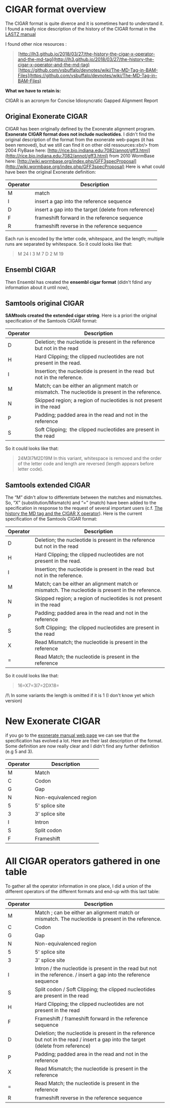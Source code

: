 # CIGAR format overview

The CIGAR format is quite diverce and it is sometimes hard to understand it.
I found a really nice description of the history of the CIGAR format in the [LASTZ manual](http://www.bx.psu.edu/~rsharris/lastz/newer/README.lastz-1.02.40.html#ex_cigar)

I found other nice resources :
>[http://lh3.github.io/2018/03/27/the-history-the-cigar-x-operator-and-the-md-tag](http://lh3.github.io/2018/03/27/the-history-the-cigar-x-operator-and-the-md-tag)
>[https://github.com/vsbuffalo/devnotes/wiki/The-MD-Tag-in-BAM-Files](https://github.com/vsbuffalo/devnotes/wiki/The-MD-Tag-in-BAM-Files)


**What we have to retain is:**

CIGAR is an acronym for Concise Idiosyncratic Gapped Alignment Report

## Original Exonerate CIGAR

CIGAR has been originally defined by the Exonerate alignment program.
 **Exonerate CIGAR format does not include nucleotides**. I didn't find the original description of the format from the exonerate web-pages (it has been removed), but we still can find it on other old ressources:≤br/>
from 2004 FlyBase here: [http://rice.bio.indiana.edu:7082/annot/gff3.html](http://rice.bio.indiana.edu:7082/annot/gff3.html)
from 2010 WormBase here: [http://wiki.wormbase.org/index.php/GFF3specProposal](http://wiki.wormbase.org/index.php/GFF3specProposal)
Here is what could have been the original Exonerate definition:

Operator | Description
-- | --
M    |    match
I     |   insert a gap into the reference sequence
D    |   insert a gap into the target (delete from reference)
F     |   frameshift forward in the reference sequence
R     |   frameshift reverse in the reference sequence

Each run is encoded by the letter code, whitespace, and the length; multiple runs are separated by whitespace. 
So it could looks like that:
>M 24 I 3 M 7 D 2 M 19

## Ensembl CIGAR
Then Ensembl has created the **ensembl cigar format** (didn't fdind any information about it until now),

## Samtools original CIGAR
**SAMtools created the extended cigar string**.
Here is a priori the original specification of the Samtools CIGAR format:

Operator | Description
-- | --
D | Deletion; the nucleotide is present in the reference but not in the read
H | Hard Clipping; the clipped nucleotides are not present in the read.
I | Insertion; the nucleotide is present in the read  but not in the reference.
M | Match; can be either an alignment match or mismatch. The nucleotide is present in the reference.
N | Skipped region; a region of nucleotides is not present in the read
P | Padding; padded area in the read and not in the reference
S | Soft Clipping;  the clipped nucleotides are present in the read

So it could looks like that:
>24M3I7M2D19M
In this variant, whitespace is removed and the order of the letter code and length are reversed (length appears before letter code).

## Samtools extended CIGAR

The “M” didn't allow to differentiate between the matches and mismatches. So, “X” (substitution/Mismatch) and “=”  (match) have been added to the specification in response to the request of several important users (c.f. [The history the MD tag and the CIGAR X operator](http://lh3.github.io/2018/03/27/the-history-the-cigar-x-operator-and-the-md-tag)). 
Here is the current specification of the Samtools CIGAR format:

Operator | Description
-- | --
D | Deletion; the nucleotide is present in the reference but not in the read
H | Hard Clipping; the clipped nucleotides are not present in the read.
I | Insertion; the nucleotide is present in the read  but not in the reference.
M | Match; can be either an alignment match or mismatch. The nucleotide is present in the reference.
N | Skipped region; a region of nucleotides is not present in the read
P | Padding; padded area in the read and not in the reference
S | Soft Clipping;  the clipped nucleotides are present in the read
X | Read Mismatch; the nucleotide is present in the reference
= | Read Match; the nucleotide is present in the reference

So it could looks like that:
>16=X7=3I7=2DX18=

/!\ In some variants the length is omitted if it is 1 (I don't know yet which version)

# New Exonerate CIGAR

if you go to the [exonerate manual web page](https://www.ebi.ac.uk/about/vertebrate-genomics/software/exonerate-manual) we can see that the specification has evolved a lot.
Here are their last description of the format. Some definition are now really clear and I didn't find any further definition (e.g 5 and 3).

Operator | Description
-- | --
M | Match
C | Codon
G | Gap
N | Non-equivalenced region
5 | 5' splice site
3 | 3' splice site
I | Intron
S | Split codon
F | Frameshift 

# All CIGAR operators gathered in one table

To gather all the operator information in one place,  I did a union of the different operators of the different formats and end-up with this last table:

Operator | Description
-- | --
M | Match ; can be either an alignment match or mismatch. The nucleotide is present in the reference.
C | Codon
G | Gap
N | Non-equivalenced region
5 | 5' splice site
3 | 3' splice site
I | Intron / the nucleotide is present in the read  but not in the reference. / insert a gap into the reference sequence
S | Split codon / Soft Clipping;  the clipped nucleotides are present in the read
H | Hard Clipping; the clipped nucleotides are not present in the read
F | Frameshift / frameshift forward in the reference sequence
D | Deletion; the nucleotide is present in the reference but not in the read / insert a gap into the target (delete from reference)
P | Padding; padded area in the read and not in the reference
X | Read Mismatch; the nucleotide is present in the reference
= | Read Match; the nucleotide is present in the reference
R     |   frameshift reverse in the reference sequence
